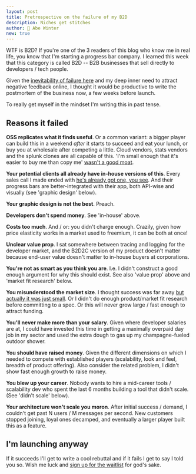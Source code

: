 ```yaml
---
layout: post
title: Pretrospective on the failure of my B2D
description: Niches get stitches
author: 🔮 Abe Winter
new: true
---
```


WTF is B2D? If you're one of the 3 readers of this blog who know me in real life, you know that I'm starting a progress bar company. I learned this week that this category is called B2D -- B2B businesses that sell directly to developers / tech people.

Given the [inevitability of failure here](https://youtu.be/thbICk05yPk?t=124) and my deep inner need to attract negative feedback online, I thought it would be productive to write the postmortem of the business now, a few weeks before launch.

To really get myself in the mindset I'm writing this in past tense.

## Reasons it failed

**OSS replicates what it finds useful**. Or a common variant: a bigger player can build this in a weekend *after* it starts to succeed and eat your lunch, or buy you at wholesale after competing a little. Cloud vendors, stats vendors and the splunk clones are all capable of this. 'I'm small enough that it's easier to buy me than copy me' [wasn't a good moat](https://www.youtube.com/watch?v=uB_iD1ZCVG0).

**Your potential clients all already have in-house versions of this**. Every sales call I made ended with [he's already got one, you see](https://www.youtube.com/watch?v=DGXx56WqqJw). And their progress bars are better-integrated with their app, both API-wise and visually (see 'graphic design' below).

**Your graphic design is not the best**. Preach.

**Developers don't spend money**. See 'in-house' above.

**Costs too much**. And / or: you didn't charge enough. Crazily, given how price elasticity works in a market used to freemium, it can be both at once!

**Unclear value prop**. I sat somewhere between tracing and logging for the developer market, and the B2D2C version of my product doesn't matter because end-user value doesn't matter to in-house buyers at corporations.

**You're not as smart as you think you are**. I.e. I didn't construct a good enough argument for why this should exist. See also 'value prop' above and 'market fit research' below.

**You misunderstood the market size**. I thought success was far away [but actually it was just small](https://www.youtube.com/watch?v=MMiKyfd6hA0). Or I didn't do enough product/market fit research before committing to a spec. Or this will never grow large / fast enough to attract funding.

**You'll never make more than your salary**. Given where developer salaries are at, I could have invested this time in getting a maximally overpaid day job in my sector and used the extra dough to gas up my champagne-fueled outdoor shower.

**You should have raised money**. Given the different dimensions on which I needed to compete with established players (scalability, look and feel, breadth of product offering). Also consider the related problem, I didn't show fast enough growth to raise money.

**You blew up your career**. Nobody wants to hire a mid-career tools / scalability dev who spent the last 6 months building a tool that didn't scale. (See 'didn't scale' below).

**Your architecture won't scale you moron**. After initial success / demand, I couldn't get past N users / M messages per second. New customers stopped joining, loyal ones decamped, and eventually a larger player built this as a feature.

## I'm launching anyway

If it succeeds I'll get to write a cool rebuttal and if it fails I get to say I told you so. Wish me luck and [sign up for the waitlist](https://cloudprogress.io) for god's sake.
